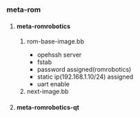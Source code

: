 <h3> meta-rom </h3>
    <ol>
        <li><h4><b> meta-romrobotics</b> </h4></li>
	    <ol>
	        <li> rom-base-image.bb </li>
		    <ul>
		        <li>opehssh server </li>
			<li>fstab</li>
			<li>password assigned(romrobotics) </li>
			<li>static ip(192.168.1.10/24) assigned</li>
			<li>uart enable</li>
		    </ul>
	        <li> next-image.bb </li>
	    </ol>
	<li><h4><b> meta-romrobotics-qt</b> </h4></li>
